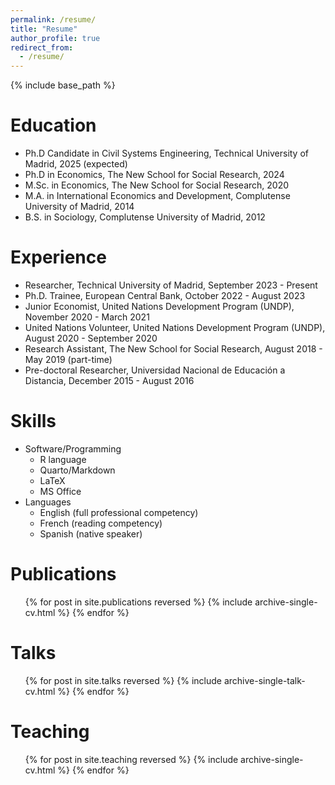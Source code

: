 ```yaml
---
permalink: /resume/
title: "Resume"
author_profile: true
redirect_from:
  - /resume/
---
```


{% include base_path %}

Education
======
* Ph.D Candidate in Civil Systems Engineering, Technical University of Madrid, 2025 (expected)
* Ph.D in Economics, The New School for Social Research, 2024
* M.Sc. in Economics, The New School for Social Research, 2020
* M.A. in International Economics and Development, Complutense University of Madrid, 2014
* B.S. in Sociology, Complutense University of Madrid, 2012

Experience
======
* Researcher, Technical University of Madrid, September 2023 - Present
* Ph.D. Trainee, European Central Bank, October 2022 - August 2023
* Junior Economist, United Nations Development Program (UNDP), November 2020 - March 2021
* United Nations Volunteer, United Nations Development Program (UNDP), August 2020 - September 2020
* Research Assistant, The New School for Social Research, August 2018 - May 2019 (part-time)
* Pre-doctoral Researcher, Universidad Nacional de Educación a Distancia, December 2015 - August 2016
  
Skills
======
* Software/Programming
  * R language
  * Quarto/Markdown
  * LaTeX
  * MS Office
* Languages
  * English (full professional competency)
  * French (reading competency)
  * Spanish (native speaker)

Publications
======
  <ul>{% for post in site.publications reversed %}
    {% include archive-single-cv.html %}
  {% endfor %}</ul>
  
Talks
======
  <ul>{% for post in site.talks reversed %}
    {% include archive-single-talk-cv.html  %}
  {% endfor %}</ul>
  
Teaching
======
  <ul>{% for post in site.teaching reversed %}
    {% include archive-single-cv.html %}
  {% endfor %}</ul>
